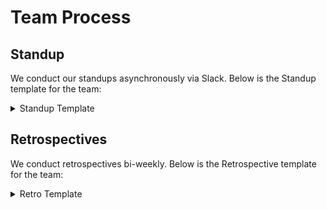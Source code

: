 # Team Process

## Standup

We conduct our standups asynchronously via Slack. Below is the Standup template
for the team:

<details>

<summary>Standup Template</summary>

*Yesterday*:
*Today*:
*Blockers*:
*Goals*:

</details>

## Retrospectives

We conduct retrospectives bi-weekly. Below is the Retrospective template for the
team:

<details>

<summary>Retro Template</summary>

## Month/Day/Year

- What was good?
- What was bad?
- Ideas
- Actions

</details>
